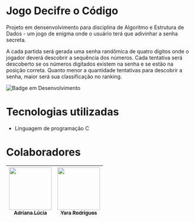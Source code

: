 # Jogo Decifre o Código


Projeto em densenvolvimento para disciplina de Algoritmo e Estrutura de Dados - um jogo de enigma onde o usuário terá que adivinhar a senha secreta.

A cada partida será gerada uma senha randômica de quatro dígitos onde o jogador deverá descobrir a sequência dos números. 
Cada tentativa será descoberto se os números digitados existem na senha e se estão na posição correta. 
Quanto menor a quantidade tentativas para descobrir a senha, maior será sua classificação no ranking.


![Badge em Desenvolvimento](http://img.shields.io/static/v1?label=STATUS&message=EM%20DESENVOLVIMENTO&color=GREEN&style=for-the-badge)

# Tecnologias utilizadas
* Linguagem de programação C

# Colaboradores

| [<img loading="lazy" src="https://avatars.githubusercontent.com/u/108764670?v=4" width=115><br><sub>Adriana Lúcia</sub>](https://github.com/Dricalucia) |  [<img loading="lazy" src="https://avatars.githubusercontent.com/u/103130662?v=4" width=115><br><sub>Yara Rodrigues</sub>](https://github.com/Yara-R) |
| :---: | :---: |

